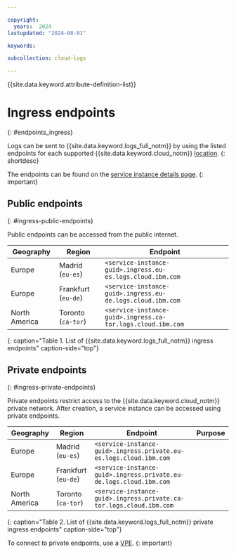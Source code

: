 ```yaml
---

copyright:
  years:  2024
lastupdated: "2024-08-01"

keywords:

subcollection: cloud-logs

---
```


{{site.data.keyword.attribute-definition-list}}

# Ingress endpoints
{: #endpoints_ingress}

Logs can be sent to {{site.data.keyword.logs_full_notm}} by using the listed endpoints for each supported {{site.data.keyword.cloud_notm}} [location](/docs/cloud-logs?topic=cloud-logs-regions).
{: shortdesc}

The endpoints can be found on the [service instance details page](/docs/cloud-logs?topic=cloud-logs-observe&interface=ui#observe-cloud-ui).
{: important}

## Public endpoints
{: #ingress-public-endpoints}

Public endpoints can be accessed from the public internet.

| Geography | Region                           | Endpoint |
|-----------|----------------------------------|---------------------|
| Europe  | Madrid (`eu-es`) | `<service-instance-guid>.ingress.eu-es.logs.cloud.ibm.com` |
| Europe  | Frankfurt (`eu-de`) | `<service-instance-guid>.ingress.eu-de.logs.cloud.ibm.com` |
| North America  | Toronto (`ca-tor`) | `<service-instance-guid>.ingress.ca-tor.logs.cloud.ibm.com` |
{: caption="Table 1. List of {{site.data.keyword.logs_full_notm}} ingress endpoints" caption-side="top"}

## Private endpoints
{: #ingress-private-endpoints}

Private endpoints restrict access to the {{site.data.keyword.cloud_notm}} private network. After creation, a service instance can be accessed using private endpoints.

| Geography | Region                           | Endpoint | Purpose |
|-----------|----------------------------------|---------------------|--------------------|
| Europe  | Madrid (`eu-es`) | `<service-instance-guid>.ingress.private.eu-es.logs.cloud.ibm.com` |
| Europe  | Frankfurt (`eu-de`) | `<service-instance-guid>.ingress.private.eu-de.logs.cloud.ibm.com` |
| North America  | Toronto (`ca-tor`) | `<service-instance-guid>.ingress.private.ca-tor.logs.cloud.ibm.com` |
{: caption="Table 2. List of {{site.data.keyword.logs_full_notm}} private ingress endpoints" caption-side="top"}


To connect to private endpoints, use a [VPE](/docs/cloud-logs?topic=cloud-logs-vpe-connection&interface=cli).
{: important}
